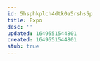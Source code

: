 ```yaml
---
id: 5hsphkplch4dtk0a5rshs5p
title: Expo
desc: ''
updated: 1649551544801
created: 1649551544801
stub: true
---
```


